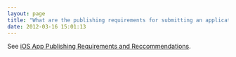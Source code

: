 ```yaml
---
layout: page
title: "What are the publishing requirements for submitting an application  to Apple’s App Store that includes video consumption?"
date: 2012-03-16 15:01:13
---
```


See <a href="http://knowledge.kaltura.com/recommendations-submitting-application-apples-app-store#ios" target="_blank">iOS App Publishing Requirements and Reccommendations</a>.